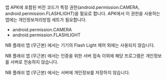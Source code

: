 앱 APK에 포함된 버전 코드가 특정 권한(android.permission.CAMERA, android.permission.FLASHLIGHT)을 필요로 합니다. APK에서 이 권한을 사용하는 앱에는 개인정보처리방침 세트가 필요합니다.

- android.permission.CAMERA
- android.permission.FLASHLIGHT

  
NB 플래쉬 앱 (무근본) 에서는 기기의 Flash Light 제어 외에는 사용되지 않습니다.

NB 플래쉬 앱 (무근본) 에서는 인증을 위한 서버 접속 이외에 해당 프로그램은 개인정보를 서버로 전송하지 않습니다. 

NB 플래쉬 앱 (무근본) 에서는 서버에 개인정보를 저장하지 않습니다.

